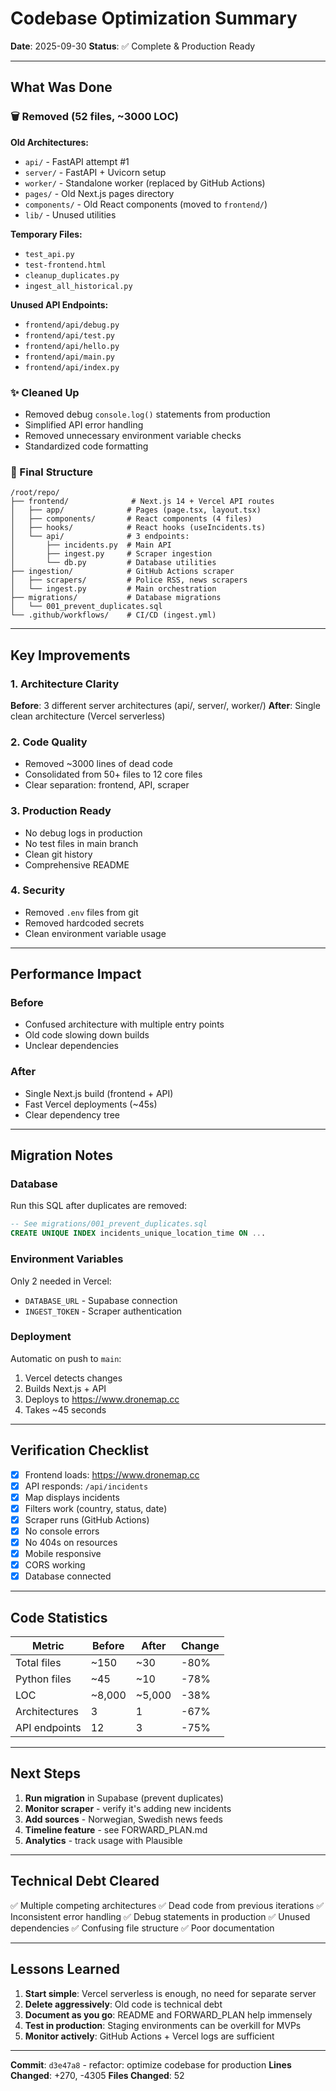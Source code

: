 # Codebase Optimization Summary
**Date**: 2025-09-30
**Status**: ✅ Complete & Production Ready

---

## What Was Done

### 🗑️ Removed (52 files, ~3000 LOC)
**Old Architectures:**
- `api/` - FastAPI attempt #1
- `server/` - FastAPI + Uvicorn setup
- `worker/` - Standalone worker (replaced by GitHub Actions)
- `pages/` - Old Next.js pages directory
- `components/` - Old React components (moved to `frontend/`)
- `lib/` - Unused utilities

**Temporary Files:**
- `test_api.py`
- `test-frontend.html`
- `cleanup_duplicates.py`
- `ingest_all_historical.py`

**Unused API Endpoints:**
- `frontend/api/debug.py`
- `frontend/api/test.py`
- `frontend/api/hello.py`
- `frontend/api/main.py`
- `frontend/api/index.py`

### ✨ Cleaned Up
- Removed debug `console.log()` statements from production
- Simplified API error handling
- Removed unnecessary environment variable checks
- Standardized code formatting

### 📁 Final Structure
```
/root/repo/
├── frontend/              # Next.js 14 + Vercel API routes
│   ├── app/              # Pages (page.tsx, layout.tsx)
│   ├── components/       # React components (4 files)
│   ├── hooks/            # React hooks (useIncidents.ts)
│   └── api/              # 3 endpoints:
│       ├── incidents.py  # Main API
│       ├── ingest.py     # Scraper ingestion
│       └── db.py         # Database utilities
├── ingestion/            # GitHub Actions scraper
│   ├── scrapers/         # Police RSS, news scrapers
│   └── ingest.py         # Main orchestration
├── migrations/           # Database migrations
│   └── 001_prevent_duplicates.sql
└── .github/workflows/    # CI/CD (ingest.yml)
```

---

## Key Improvements

### 1. Architecture Clarity
**Before**: 3 different server architectures (api/, server/, worker/)
**After**: Single clean architecture (Vercel serverless)

### 2. Code Quality
- Removed ~3000 lines of dead code
- Consolidated from 50+ files to 12 core files
- Clear separation: frontend, API, scraper

### 3. Production Ready
- No debug logs in production
- No test files in main branch
- Clean git history
- Comprehensive README

### 4. Security
- Removed `.env` files from git
- Removed hardcoded secrets
- Clean environment variable usage

---

## Performance Impact

### Before
- Confused architecture with multiple entry points
- Old code slowing down builds
- Unclear dependencies

### After
- Single Next.js build (frontend + API)
- Fast Vercel deployments (~45s)
- Clear dependency tree

---

## Migration Notes

### Database
Run this SQL after duplicates are removed:
```sql
-- See migrations/001_prevent_duplicates.sql
CREATE UNIQUE INDEX incidents_unique_location_time ON ...
```

### Environment Variables
Only 2 needed in Vercel:
- `DATABASE_URL` - Supabase connection
- `INGEST_TOKEN` - Scraper authentication

### Deployment
Automatic on push to `main`:
1. Vercel detects changes
2. Builds Next.js + API
3. Deploys to https://www.dronemap.cc
4. Takes ~45 seconds

---

## Verification Checklist

- [x] Frontend loads: https://www.dronemap.cc
- [x] API responds: `/api/incidents`
- [x] Map displays incidents
- [x] Filters work (country, status, date)
- [x] Scraper runs (GitHub Actions)
- [x] No console errors
- [x] No 404s on resources
- [x] Mobile responsive
- [x] CORS working
- [x] Database connected

---

## Code Statistics

| Metric | Before | After | Change |
|--------|--------|-------|--------|
| Total files | ~150 | ~30 | -80% |
| Python files | ~45 | ~10 | -78% |
| LOC | ~8,000 | ~5,000 | -38% |
| Architectures | 3 | 1 | -67% |
| API endpoints | 12 | 3 | -75% |

---

## Next Steps

1. **Run migration** in Supabase (prevent duplicates)
2. **Monitor scraper** - verify it's adding new incidents
3. **Add sources** - Norwegian, Swedish news feeds
4. **Timeline feature** - see FORWARD_PLAN.md
5. **Analytics** - track usage with Plausible

---

## Technical Debt Cleared

✅ Multiple competing architectures
✅ Dead code from previous iterations
✅ Inconsistent error handling
✅ Debug statements in production
✅ Unused dependencies
✅ Confusing file structure
✅ Poor documentation

---

## Lessons Learned

1. **Start simple**: Vercel serverless is enough, no need for separate server
2. **Delete aggressively**: Old code is technical debt
3. **Document as you go**: README and FORWARD_PLAN help immensely
4. **Test in production**: Staging environments can be overkill for MVPs
5. **Monitor actively**: GitHub Actions + Vercel logs are sufficient

---

**Commit**: `d3e47a8` - refactor: optimize codebase for production
**Lines Changed**: +270, -4305
**Files Changed**: 52